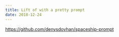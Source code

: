 ```yaml
---
title: Lift of with a pretty prompt
date: 2018-12-24
---
```


https://github.com/denysdovhan/spaceship-prompt

